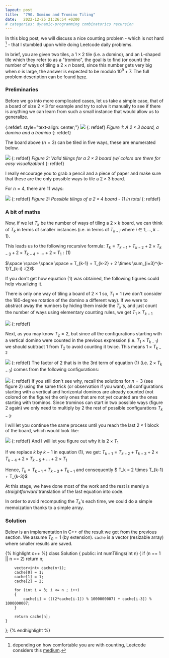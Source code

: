 ```yaml
---
layout: post
title:  "790. Domino and Tromino Tiling"
date:   2022-12-25 21:26:54 +0200
# categories: dynamic-programming combinatorics recursion
---
```

In this blog post, we will discuss a nice counting problem - which is not hard [^1] - that I stumbled upon while doing Leetcode daily problems.

[^1]: depending on how comfortable you are with counting, Leetcode considers this <a href="https://leetcode.com/problems/domino-and-tromino-tiling/description/">medium</a>.

In brief, you are given two tiles, a $1 \times 2$ tile (i.e. a domino), and an L-shaped tile which they refer to as a "tromino", the goal is to find (or count) the number of ways of tiling a $2 \times n$ board, since this number gets very big when $n$ is large, the answer is expected to be modulo $10^9 + 7$. The full problem description can be found <a href="https://leetcode.com/problems/domino-and-tromino-tiling/description/">here</a>.

### Preliminaries

Before we go into more complicated cases, let us take a simple case, that of a board of size $2 \times 3$ for example and try to solve it manually to see if there is anything we can learn from such a small instance that would allow us to generalize.

{:refdef: style="text-align: center;"}
![](/images/board.svg)
{: refdef}
*Figure 1: A $2 \times 3$ board, a domino and a tromino*
{: refdef}

The board above ($n = 3$) can be tiled in five ways, these are enumerated below.

![](/images/3-board_tiling.svg)
{: refdef}
*Figure 2: Valid tilings for a $2 \times 3$ board (w/ colors are there for easy visualization)* 
{: refdef}

I really encourage you to grab a pencil and a piece of paper and make sure that these are the only possible ways to tile a $2 \times 3$ board.

For $n = 4$, there are 11 ways:

![](/images/4-board_tiling.svg)
{: refdef}
*Figure 3: Possible tilings of a $2 \times 4$ board - 11 in total* 
{: refdef}
### A bit of maths

Now, if we let $T_k$ be the number of ways of tiling a $2 \times k$ board, we can think of $T_k$ in terms of smaller instances (i.e. in terms of $T_{k-i}$ where $i \in 1, \dots, k-1$).

This leads us to the following recursive formula:
$T_k = T_{k-1} + T_{k-2} + 2 \times T_{k-3} + 2 \times T_{k-4} + \dots + 2 \times T_1 :(1)$

$\space \space \space \space = T_{k-1} + T_{k-2} + 2 \times \sum_{i=3}^{k-1}T_{k-i} :(2)$

If you don't get how equation $(1)$ was obtained, the following figures could help visualizing it.

There is only one way of tiling a board of $2 \times 1$ so, $T_1 = 1$
(we don't consider the 180-degree rotation of the domino a different way).
If we were to abstract away the numbers by hiding them inside the $T_{k}$'s, and just count the number of ways using elementary counting rules, we get $T_1 \times T_{k-1}$

![](/images/formula_1-1.svg)
{: refdef}

Next, as you may know $T_2 = 2$, but since all the configurations starting with a vertical domino were counted in the previous expression (i.e. $T_1 \times T_{k-1}$) we should subtract 1 from $T_2$ to avoid counting it twice.
This means $1 \times T_{k-2}$

![](/images/formula_1-2.svg)
{: refdef}
The factor of $2$ that is in the 3rd term of equation $(1)$ (i.e. $2 \times T_{k-3}$) comes from the following configurations:

![](/images/formula_1-3.svg)
{: refdef}
If you still don't see why, recall the solutions for $n=3$ (see figure 2) using the same trick (or observation if you want), all configurations starting with a vertical and horizontal dominos are already counted (not colored on the figure) the only ones that are not yet counted are the ones starting with trominos. Since trominos can start in two possible ways (figure 2 again) we only need to multiply by $2$ the rest of possible configurations $T_{k-3}$.

I will let you continue the same process until you reach the last $2 \times 1$ block of the board, which would look like:

![](/images/formula_1-last.svg)
{: refdef}
And I will let you figure out why it is $2 \times T_1$


If we replace $k$ by $k-1$ in equation $(1)$, we get:
$T_{k-1} = T_{k-2} + T_{k-3} + 2 \times T_{k-4} + 2 \times T_{k-5} + \dots + 2 \times T_1$

Hence, $T_k = T_{k-1} + T_{k-3} + T_{k-1}$ and consequently $ T_k = 2 \times T_{k-1} + T_{k-3}$

At this stage, we have done most of the work and the rest is merely a *straightforward* translation of the last equation into code.

In order to avoid recomputing the $T_k$'s each time, we could do a simple memoization thanks to a simple array.

### Solution
Below is an implementation in C++ of the result we got from the previous section. We assume $T_0 = 1$ (by extension). `cache` is a vector (resizable array) where smaller results are saved.

{% highlight c++ %}
class Solution {
public:
    int numTilings(int n)
    {
        if (n == 1 || n == 2)
            return n;
        
        vector<int> cache(n+1);
        cache[0] = 1;
        cache[1] = 1;
        cache[2] = 2;

        for (int i = 3; i <= n ; i++)
        {
            cache[i] = (((2*cache[i-1]) % 1000000007) + cache[i-3]) % 1000000007;
        }

        return cache[n];
    }
};
{% endhighlight %}
